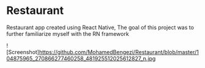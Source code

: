# Restaurant
Restaurant app created using React Native, The goal of this project was to further familiarize myself with the RN framework

![Screenshot]https://github.com/MohamedBengezi/Restaurant/blob/master/104875965_270866277460258_481925512025612827_n.jpg
